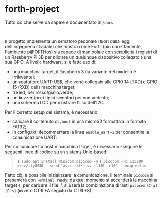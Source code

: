# forth-project
Tutto ciò che serve da sapere è documentato in ``/docs``.

<br/>

Il progetto implementa un semaforo pedonale (fuori dalla leggi dell'ingegneria stradale)
che mostra come Forth (più correttamente, l'ambiente pijFORTHos) sia capace di manipolare
con semplicità i registri di un Raspberry Pi 3B per pilotare un qualunque dispositivo collegato a una sua GPIO.
A livello hardware, si è fatto uso di:

* una macchina target, il Raspberry 3 (la variante del modello è irrilevante);
* un adattatore UART-USB, che verrà collegato alle GPIO 14 (TXD) e GPIO 15 (RXD) della macchina target;
* tre led, per rosso/giallo/verde;
* un buzzer (per i tipici semafori per non vedenti);
* uno schermo LCD per mostrare l'uso dell'I2C.

Per il corretto setup del sistema, è necessario:

* caricare il contenuto di ``/boot`` in una microSD formattata in formato FAT32;
* in config.txt, decommentare la linea ``enable_uart=1`` per consentire la comunicazione UART;

Per comunicare tra host e macchina target, è necessario eseguire le seguenti linee di codice su un sistema Unix-based:

> ``$ sudo apt install minicom picocom -y``
> ``$ picocom --b 115200 /dev/ttyUSB0 --send "ascii-xfr -sv -l100 -c10" --imap delbs``

Fatto ciò, è possibile inizializzare la comunicazione. Il terminale ``picocom`` si presenterà con ``Terminal ready``:
da quel momento si accenderà la macchina target e, per caricare il file .f, si userà la combinazione di tasti
``picocom`` ``[C-a] [C-s]`` (ovvero CTRL+A seguito da CTRL+S).
